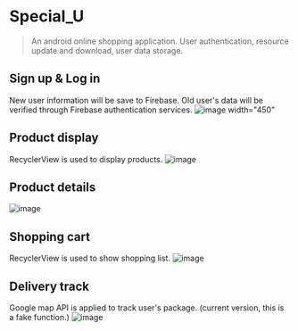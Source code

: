 # Special_U

> An android online shopping application. User authentication, resource update and download, user data storage.

## Sign up & Log in
New user information will be save to Firebase. Old user's data will be verified through Firebase authentication services.
![image width="450"](https://github.com/amberYYX/Special_U/blob/master/screenShoot/login.png)

## Product display
RecyclerView is used to display products.
![image](https://github.com/amberYYX/Special_U/blob/master/screenShoot/display.png)

## Product details
![image](https://github.com/amberYYX/Special_U/blob/master/screenShoot/details.png)

## Shopping cart
RecyclerView is used to show shopping list.
![image](https://github.com/amberYYX/Special_U/blob/master/screenShoot/cart.png)

## Delivery track 
Google map API is applied to track user's package. (current version, this is a fake function.)
![image](https://github.com/amberYYX/Special_U/blob/master/screenShoot/map.png)

